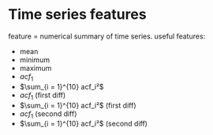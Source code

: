 # Time series features
feature = numerical summary of time series.
useful features:
- mean
- minimum
- maximum
- $acf_1$
- $\sum_{i = 1}^{10} acf_i²$
- $acf_1$ (first diff)
- $\sum_{i = 1}^{10} acf_i²$ (first diff)
- $acf_1$ (second diff)
- $\sum_{i = 1}^{10} acf_i²$ (second diff)